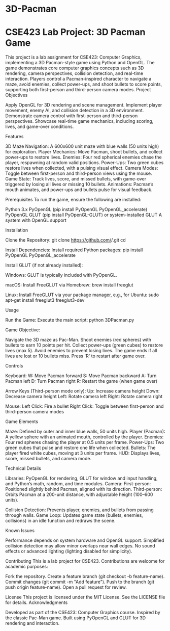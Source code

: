 # 3D-Pacman
# CSE423 Lab Project: 3D Pacman Game
This project is a lab assignment for CSE423: Computer Graphics, implementing a 3D Pacman-style game using Python and OpenGL. The game demonstrates core computer graphics concepts such as 3D rendering, camera perspectives, collision detection, and real-time interaction. Players control a Pacman-inspired character to navigate a maze, avoid enemies, collect power-ups, and shoot bullets to score points, supporting both first-person and third-person camera modes.
Project Objectives

Apply OpenGL for 3D rendering and scene management.
Implement player movement, enemy AI, and collision detection in a 3D environment.
Demonstrate camera control with first-person and third-person perspectives.
Showcase real-time game mechanics, including scoring, lives, and game-over conditions.

Features

3D Maze Navigation: A 600x600 unit maze with blue walls (50 units high) for exploration.
Player Mechanics: Move Pacman, shoot bullets, and collect power-ups to restore lives.
Enemies: Four red spherical enemies chase the player, respawning at random valid positions.
Power-Ups: Two green cubes restore lives when collected, with a pulsing visual effect.
Camera Modes: Toggle between first-person and third-person views using the mouse.
Game State: Track lives, score, and missed bullets, with game-over triggered by losing all lives or missing 10 bullets.
Animations: Pacman’s mouth animates, and power-ups and bullets pulse for visual feedback.

Prerequisites
To run the game, ensure the following are installed:

Python 3.x
PyOpenGL (pip install PyOpenGL PyOpenGL_accelerate)
PyOpenGL GLUT (pip install PyOpenGL-GLUT) or system-installed GLUT
A system with OpenGL support

Installation

Clone the Repository:
git clone https://github.com/<your-username>/<your-repo-name>.git
cd <your-repo-name>


Install Dependencies: Install required Python packages:
pip install PyOpenGL PyOpenGL_accelerate


Install GLUT (if not already installed):

Windows: GLUT is typically included with PyOpenGL.

macOS: Install FreeGLUT via Homebrew:
brew install freeglut


Linux: Install FreeGLUT via your package manager, e.g., for Ubuntu:
sudo apt-get install freeglut3 freeglut3-dev





Usage

Run the Game: Execute the main script:
python 3DPacman.py


Game Objective:

Navigate the 3D maze as Pac-Man.
Shoot enemies (red spheres) with bullets to earn 10 points per hit.
Collect power-ups (green cubes) to restore lives (max 5).
Avoid enemies to prevent losing lives.
The game ends if all lives are lost or 10 bullets miss.
Press 'R' to restart after game over.



Controls

Keyboard:
W: Move Pacman forward
S: Move Pacman backward
A: Turn Pacman left
D: Turn Pacman right
R: Restart the game (when game over)


Arrow Keys (Third-person mode only):
Up: Increase camera height
Down: Decrease camera height
Left: Rotate camera left
Right: Rotate camera right


Mouse:
Left Click: Fire a bullet
Right Click: Toggle between first-person and third-person camera modes



Game Elements

Maze: Defined by outer and inner blue walls, 50 units high.
Player (Pacman): A yellow sphere with an animated mouth, controlled by the player.
Enemies: Four red spheres chasing the player at 0.5 units per frame.
Power-Ups: Two green cubes that pulse and restore one life when collected.
Bullets: The player fired white cubes, moving at 3 units per frame.
HUD: Displays lives, score, missed bullets, and camera mode.

Technical Details

Libraries: PyOpenGL for rendering, GLUT for window and input handling, and Python’s math, random, and time modules.
Camera:
First-person: Positioned slightly behind Pacman, aligned with its direction.
Third-person: Orbits Pacman at a 200-unit distance, with adjustable height (100–600 units).


Collision Detection: Prevents player, enemies, and bullets from passing through walls.
Game Loop: Updates game state (bullets, enemies, collisions) in an idle function and redraws the scene.

Known Issues

Performance depends on system hardware and OpenGL support.
Simplified collision detection may allow minor overlaps near wall edges.
No sound effects or advanced lighting (lighting disabled for simplicity).

Contributing
This is a lab project for CSE423. Contributions are welcome for academic purposes:

Fork the repository.
Create a feature branch (git checkout -b feature-name).
Commit changes (git commit -m "Add feature").
Push to the branch (git push origin feature-name).
Open a pull request for review.

License
This project is licensed under the MIT License. See the LICENSE file for details.
Acknowledgments

Developed as part of the CSE423: Computer Graphics course.
Inspired by the classic Pac-Man game.
Built using PyOpenGL and GLUT for 3D rendering and interaction.


